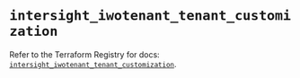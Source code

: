 # `intersight_iwotenant_tenant_customization`

Refer to the Terraform Registry for docs: [`intersight_iwotenant_tenant_customization`](https://registry.terraform.io/providers/ciscodevnet/intersight/1.0.71/docs/resources/iwotenant_tenant_customization).
